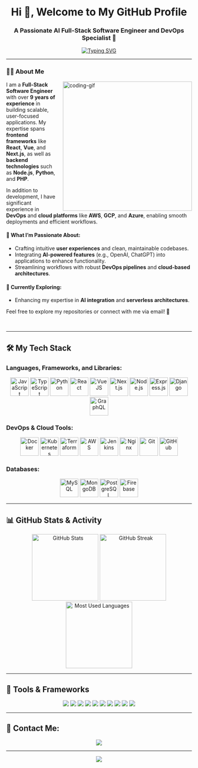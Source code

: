 <!-- Centered Heading with Typing Animation -->
<h1 align="center">Hi 👋, Welcome to My GitHub Profile</h1>
<h3 align="center">A Passionate AI Full-Stack Software Engineer and DevOps Specialist 🚀</h3>

<!-- Typing Animation -->
<p align="center">
  <a href="https://github.com/DenverCoder1/readme-typing-svg">
    <img src="https://readme-typing-svg.herokuapp.com?font=Fira+Code&size=22&pause=1000&color=19F7E6&center=true&vCenter=true&width=650&lines=Full-Stack+Software+Engineer;9%2B+Years+of+Development+Experience;Specialist+in+JavaScript+and+TypeScript;React%2C+Vue%2C+Next.js+Expert;Node.js+%7C+Python+%7C+PHP+%7C+Go+Backend;DevOps+%7C+AWS+%7C+Docker+%7C+Kubernetes;Always+Learning+and+Sharing+Knowledge" alt="Typing SVG">
  </a>
</p>

---

<!-- About Me Section -->
### 👨‍💻 About Me

<p>
  <img align="right" width="350" src="https://github.com/Adam-pw/Adam-pw/blob/main/animation_500_kxa883sd.gif" alt="coding-gif" style="margin-left: 20px;"/>
</p>

I am a **Full-Stack Software Engineer** with over **9 years of experience** in building scalable, user-focused applications. My expertise spans **frontend frameworks** like **React**, **Vue**, and **Next.js**, as well as **backend technologies** such as **Node.js**, **Python**, and **PHP**.

In addition to development, I have significant experience in **DevOps** and **cloud platforms** like **AWS**, **GCP**, and **Azure**, enabling smooth deployments and efficient workflows.

#### 🌟 **What I’m Passionate About**:
- Crafting intuitive **user experiences** and clean, maintainable codebases.
- Integrating **AI-powered features** (e.g., OpenAI, ChatGPT) into applications to enhance functionality.
- Streamlining workflows with robust **DevOps pipelines** and **cloud-based architectures**.

#### 🌱 **Currently Exploring**:
- Enhancing my expertise in **AI integration** and **serverless architectures**.

Feel free to explore my repositories or connect with me via email! 🚀

<br clear="right" />

---

<!-- Skill Set Section -->
## 🛠️ My Tech Stack

### Languages, Frameworks, and Libraries:
<div align="center">
  <img src="https://cdn.jsdelivr.net/gh/devicons/devicon/icons/javascript/javascript-original.svg" width="50" height="50" title="JavaScript"/>
  <img src="https://cdn.jsdelivr.net/gh/devicons/devicon/icons/typescript/typescript-original.svg" width="50" height="50" title="TypeScript"/>
  <img src="https://cdn.jsdelivr.net/gh/devicons/devicon/icons/python/python-original.svg" width="50" height="50" title="Python"/>
  <img src="https://cdn.jsdelivr.net/gh/devicons/devicon/icons/react/react-original.svg" width="50" height="50" title="React"/>
  <img src="https://cdn.jsdelivr.net/gh/devicons/devicon/icons/vuejs/vuejs-original.svg" width="50" height="50" title="VueJS"/>
  <img src="https://cdn.jsdelivr.net/gh/devicons/devicon/icons/nextjs/nextjs-original.svg" width="50" height="50" title="Next.js"/>
  <img src="https://cdn.jsdelivr.net/gh/devicons/devicon/icons/nodejs/nodejs-original.svg" width="50" height="50" title="Node.js"/>
  <img src="https://cdn.jsdelivr.net/gh/devicons/devicon/icons/express/express-original.svg" width="50" height="50" title="Express.js"/>
  <img src="https://cdn.jsdelivr.net/gh/devicons/devicon/icons/django/django-plain.svg" width="50" height="50" title="Django"/>
  <img src="https://cdn.jsdelivr.net/gh/devicons/devicon/icons/graphql/graphql-plain.svg" width="50" height="50" title="GraphQL"/>
</div>

### DevOps & Cloud Tools:
<div align="center">
  <img src="https://cdn.jsdelivr.net/gh/devicons/devicon/icons/docker/docker-original.svg" width="50" height="50" title="Docker"/>
  <img src="https://cdn.jsdelivr.net/gh/devicons/devicon/icons/kubernetes/kubernetes-plain.svg" width="50" height="50" title="Kubernetes"/>
  <img src="https://cdn.jsdelivr.net/gh/devicons/devicon/icons/terraform/terraform-original.svg" width="50" height="50" title="Terraform"/>
  <img src="https://cdn.jsdelivr.net/gh/devicons/devicon/icons/amazonwebservices/amazonwebservices-original-wordmark.svg" width="50" height="50" title="AWS"/>
  <img src="https://cdn.jsdelivr.net/gh/devicons/devicon/icons/jenkins/jenkins-line.svg" width="50" height="50" title="Jenkins"/>
  <img src="https://cdn.jsdelivr.net/gh/devicons/devicon/icons/nginx/nginx-original.svg" width="50" height="50" title="Nginx"/>
  <img src="https://cdn.jsdelivr.net/gh/devicons/devicon/icons/git/git-original.svg" width="50" height="50" title="Git"/>
  <img src="https://cdn.jsdelivr.net/gh/devicons/devicon/icons/github/github-original.svg" width="50" height="50" title="GitHub"/>
</div>

### Databases:
<div align="center">
  <img src="https://cdn.jsdelivr.net/gh/devicons/devicon/icons/mysql/mysql-original.svg" width="50" height="50" title="MySQL"/>
  <img src="https://cdn.jsdelivr.net/gh/devicons/devicon/icons/mongodb/mongodb-original.svg" width="50" height="50" title="MongoDB"/>
  <img src="https://cdn.jsdelivr.net/gh/devicons/devicon/icons/postgresql/postgresql-original.svg" width="50" height="50" title="PostgreSQL"/>
  <img src="https://cdn.jsdelivr.net/gh/devicons/devicon/icons/firebase/firebase-plain.svg" width="50" height="50" title="Firebase"/>
</div>

---

<!-- GitHub Stats Section -->
## 📊 GitHub Stats & Activity

<div align="center">
  <img src="https://github-readme-stats.vercel.app/api?username=cool1209&show_icons=true&theme=radical" alt="GitHub Stats" height="180"/>
  <img src="https://github-readme-streak-stats.herokuapp.com/?user=cool1209&theme=radical" alt="GitHub Streak" height="180"/>
  <img src="https://github-readme-stats.vercel.app/api/top-langs/?username=cool1209&layout=compact&theme=radical" height="180" alt="Most Used Languages"/>
</div>

---

<!-- Tools & Badges -->
## 🔧 Tools & Frameworks

<div align="center">
  <img src="https://img.shields.io/badge/React-blue?style=for-the-badge" />
  <img src="https://img.shields.io/badge/Node.js-green?style=for-the-badge" />
  <img src="https://img.shields.io/badge/Next.js-black?style=for-the-badge" />
  <img src="https://img.shields.io/badge/Python-yellow?style=for-the-badge" />
  <img src="https://img.shields.io/badge/Docker-blue?style=for-the-badge" />
  <img src="https://img.shields.io/badge/Kubernetes-lightblue?style=for-the-badge" />
  <img src="https://img.shields.io/badge/AWS-orange?style=for-the-badge" />
  <img src="https://img.shields.io/badge/Jest-red?style=for-the-badge" />
  <img src="https://img.shields.io/badge/MongoDB-green?style=for-the-badge" />
  <img src="https://img.shields.io/badge/PostgreSQL-blue?style=for-the-badge" />
</div>

---

<!-- Contact Info -->
## 📧 Contact Me:
<div align="center">
  <a href="mailto:realdd521@gmail.com">
    <img src="https://img.shields.io/badge/Email-D14836?logo=gmail&logoColor=white&style=for-the-badge" />
  </a>
</div>

---

<!-- Fun Footer -->
<div align="center">
  <img src="https://quotes-github-readme.vercel.app/api?type=horizontal&theme=radical" />
</div>
